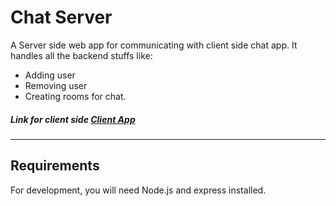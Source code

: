 # Chat Server

A Server side web app for communicating with client side chat app.
It handles all the backend stuffs like:

- Adding user
- Removing user
- Creating rooms for chat.

##### Link for client side [Client App](https://github.com/devsinghindra/chat-room-client)

---

## Requirements

For development, you will need Node.js and express installed.
